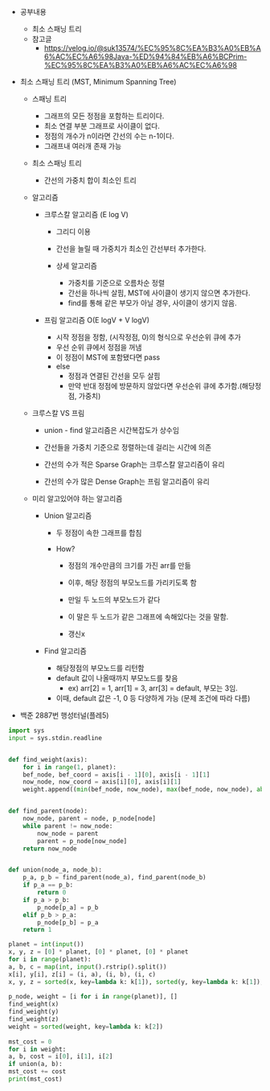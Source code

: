 - 공부내용
	- 최소 스패닝 트리
	- 참고글
		- https://velog.io/@suk13574/%EC%95%8C%EA%B3%A0%EB%A6%AC%EC%A6%98Java-%ED%94%84%EB%A6%BCPrim-%EC%95%8C%EA%B3%A0%EB%A6%AC%EC%A6%98

- 최소 스패닝 트리 (MST, Minimum Spanning Tree) 
	- 스패닝 트리
		- 그래프의 모든 정점을 포함하는 트리이다.
		- 최소 연결 부분 그래프로 사이클이 없다.
		- 정점의 개수가 n이라면 간선의 수는 n-1이다.
		- 그래프내 여러개 존재 가능
	
	- 최소 스패닝 트리
		- 간선의 가중치 합이 최소인 트리
	
	- 알고리즘 
		- 크루스칼 알고리즘 (E log V)
			- 그리디 이용
			- 간선을 늘릴 때 가중치가 최소인 간선부터 추가한다.
			
			- 상세 알고리즘
				- 가중치를 기준으로 오름차순 정렬
				- 간선을 하나씩 살핌, MST에 사이클이 생기지 않으면 추가한다.
				- find를 통해 같은 부모가 아닐 경우, 사이클이 생기지 않음.
		
		- 프림 알고리즘 O(E logV + V logV)
			- 시작 정점을 정함, (시작정점, 0)의 형식으로 우선순위 큐에 추가
			- 우선 순위 큐에서 정점을 꺼냄
			- 이 정점이 MST에 포함됐다면 pass
			- else
				- 정점과 연결된 간선을 모두 살핌
				- 만약 반대 정점에 방문하지 않았다면 우선순위 큐에 추가함.(해당정점, 가중치)
	- 크루스칼 VS 프림
		- union - find 알고리즘은 시간복잡도가 상수임
		- 간선들을 가중치 기준으로 정렬하는데 걸리는 시간에 의존
		
		- 간선의 수가 적은 Sparse Graph는 크루스칼 알고리즘이 유리
		- 간선의 수가 많은 Dense Graph는 프림 알고리즘이 유리
	- 미리 알고있어야 하는 알고리즘
		- Union 알고리즘
			- 두 정점이 속한 그래프를 합침

			- How?
				- 정점의 개수만큼의 크기를 가진 arr를 만듦
				- 이후, 해당 정점의 부모노드를 가리키도록 함
				
				- 만일 두 노드의 부모노드가 같다
				- 이 말은 두 노드가 같은 그래프에 속해있다는 것을 말함.
				- 갱신x
			
		- Find 알고리즘
			- 해당정점의 부모노드를 리턴함
			- default 값이 나올때까지 부모노드를 찾음
				- ex) arr\[2] = 1, arr\[1] = 3, arr\[3] = default, 부모는 3임.
			- 이때, default 값은 -1, 0 등 다양하게 가능 (문제 조건에 따라 다름)

- 백준 2887번 행성터널(플레5)
```python
import sys  
input = sys.stdin.readline  


def find_weight(axis):  
	for i in range(1, planet):  
	bef_node, bef_coord = axis[i - 1][0], axis[i - 1][1]  
	now_node, now_coord = axis[i][0], axis[i][1]  
	weight.append((min(bef_node, now_node), max(bef_node, now_node), abs(bef_coord - now_coord)))  


def find_parent(node):  
	now_node, parent = node, p_node[node]  
	while parent != now_node:  
		now_node = parent  
		parent = p_node[now_node]  
	return now_node  


def union(node_a, node_b):  
	p_a, p_b = find_parent(node_a), find_parent(node_b)  
	if p_a == p_b:  
		return 0  
	if p_a > p_b:  
		p_node[p_a] = p_b  
	elif p_b > p_a:  
		p_node[p_b] = p_a  
	return 1  

planet = int(input())  
x, y, z = [0] * planet, [0] * planet, [0] * planet  
for i in range(planet):  
a, b, c = map(int, input().rstrip().split())  
x[i], y[i], z[i] = (i, a), (i, b), (i, c)  
x, y, z = sorted(x, key=lambda k: k[1]), sorted(y, key=lambda k: k[1]), sorted(z, key=lambda k: k[1])  
  
p_node, weight = [i for i in range(planet)], []  
find_weight(x)  
find_weight(y)  
find_weight(z)  
weight = sorted(weight, key=lambda k: k[2])  
  
mst_cost = 0  
for i in weight:  
a, b, cost = i[0], i[1], i[2]  
if union(a, b):  
mst_cost += cost  
print(mst_cost)
```